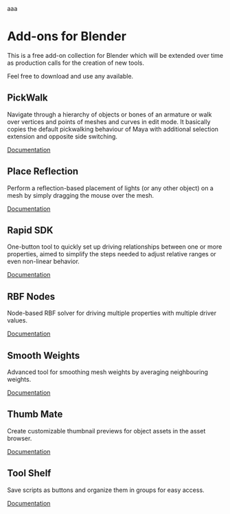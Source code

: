 aaa

# Add-ons for Blender

This is a free add-on collection for Blender which will be extended over time as production calls for the creation of new tools.

Feel free to download and use any available.

## PickWalk
Navigate through a hierarchy of objects or bones of an armature or walk over vertices and points of meshes and curves in edit mode.
It basically copies the default pickwalking behaviour of Maya with additional selection extension and opposite side switching.

[Documentation](https://github.com/IngoClemens/blender/wiki/PickWalk)

## Place Reflection
Perform a reflection-based placement of lights (or any other object) on a mesh by simply dragging the mouse over the mesh.

[Documentation](https://github.com/IngoClemens/blender/wiki/Place-Reflection)

## Rapid SDK
One-button tool to quickly set up driving relationships between one or more properties, aimed to simplify the steps needed to adjust relative ranges or even non-linear behavior.

[Documentation](https://github.com/IngoClemens/blender/wiki/Rapid-SDK)

## RBF Nodes
Node-based RBF solver for driving multiple properties with multiple driver values.

[Documentation](https://github.com/IngoClemens/blender/wiki/RBF-Nodes)

## Smooth Weights
Advanced tool for smoothing mesh weights by averaging neighbouring weights.

[Documentation](https://github.com/IngoClemens/blender/wiki/Smooth-Weights)

## Thumb Mate
Create customizable thumbnail previews for object assets in the asset browser.

[Documentation](https://github.com/IngoClemens/blender/wiki/Thumb-Mate)

## Tool Shelf
Save scripts as buttons and organize them in groups for easy access.

[Documentation](https://github.com/IngoClemens/blender/wiki/Tool-Shelf)
